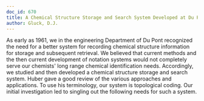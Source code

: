 ```yaml
---
doc_id: 670
title: A Chemical Structure Storage and Search System Developed at Du Pont
author: Gluck, D.J.
---
```


As early as 1961, we in the engineering Department of
Du Pont recognized the need for a better system for
recording chemical structure information for storage and
subsequent retrieval.  We believed that current methods
and the then current development of notation systems
would not completely serve our chemists' long range
chemical identification needs.
  Accordingly, we studied and then developed a chemical
structure storage and search system.  Huber gave a good
review of the various approaches and applications.  To use
his terminology, our system is topological coding.
  Our initial investigation led to singling out the following
needs for such a system.